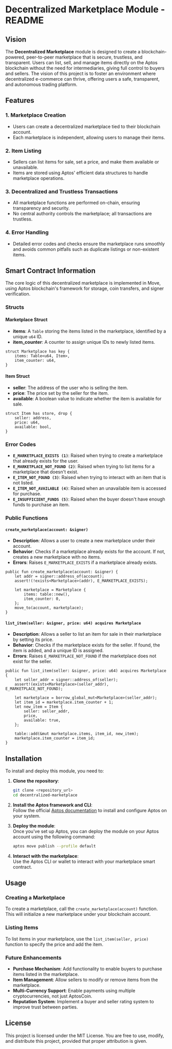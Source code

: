# Decentralized Marketplace Module - README

## Vision

The **Decentralized Marketplace** module is designed to create a blockchain-powered, peer-to-peer marketplace that is secure, trustless, and transparent. Users can list, sell, and manage items directly on the Aptos blockchain without the need for intermediaries, giving full control to buyers and sellers. The vision of this project is to foster an environment where decentralized e-commerce can thrive, offering users a safe, transparent, and autonomous trading platform.

## Features

### 1. **Marketplace Creation**
   - Users can create a decentralized marketplace tied to their blockchain account.
   - Each marketplace is independent, allowing users to manage their items.

### 2. **Item Listing**
   - Sellers can list items for sale, set a price, and make them available or unavailable.
   - Items are stored using Aptos' efficient data structures to handle marketplace operations.

### 3. **Decentralized and Trustless Transactions**
   - All marketplace functions are performed on-chain, ensuring transparency and security.
   - No central authority controls the marketplace; all transactions are trustless.

### 4. **Error Handling**
   - Detailed error codes and checks ensure the marketplace runs smoothly and avoids common pitfalls such as duplicate listings or non-existent items.

## Smart Contract Information

The core logic of this decentralized marketplace is implemented in Move, using Aptos blockchain's framework for storage, coin transfers, and signer verification.

### Structs

#### **Marketplace Struct**
- **items**: A `Table` storing the items listed in the marketplace, identified by a unique `u64` ID.
- **item_counter**: A counter to assign unique IDs to newly listed items.

```move
struct Marketplace has key {
    items: Table<u64, Item>,
    item_counter: u64,
}
```

#### **Item Struct**
- **seller**: The address of the user who is selling the item.
- **price**: The price set by the seller for the item.
- **available**: A boolean value to indicate whether the item is available for sale.

```move
struct Item has store, drop {
    seller: address,
    price: u64,
    available: bool,
}
```

### Error Codes
- **`E_MARKETPLACE_EXISTS (1)`**: Raised when trying to create a marketplace that already exists for the user.
- **`E_MARKETPLACE_NOT_FOUND (2)`**: Raised when trying to list items for a marketplace that doesn't exist.
- **`E_ITEM_NOT_FOUND (3)`**: Raised when trying to interact with an item that is not listed.
- **`E_ITEM_NOT_AVAILABLE (4)`**: Raised when an unavailable item is accessed for purchase.
- **`E_INSUFFICIENT_FUNDS (5)`**: Raised when the buyer doesn't have enough funds to purchase an item.

### Public Functions

#### `create_marketplace(account: &signer)`
- **Description**: Allows a user to create a new marketplace under their account.
- **Behavior**: Checks if a marketplace already exists for the account. If not, creates a new marketplace with no items.
- **Errors**: Raises `E_MARKETPLACE_EXISTS` if a marketplace already exists.

```move
public fun create_marketplace(account: &signer) {
    let addr = signer::address_of(account);
    assert!(!exists<Marketplace>(addr), E_MARKETPLACE_EXISTS);

    let marketplace = Marketplace {
        items: table::new(),
        item_counter: 0,
    };
    move_to(account, marketplace);
}
```

#### `list_item(seller: &signer, price: u64) acquires Marketplace`
- **Description**: Allows a seller to list an item for sale in their marketplace by setting its price.
- **Behavior**: Checks if the marketplace exists for the seller. If found, the item is added, and a unique ID is assigned.
- **Errors**: Raises `E_MARKETPLACE_NOT_FOUND` if the marketplace does not exist for the seller.

```move
public fun list_item(seller: &signer, price: u64) acquires Marketplace {
    let seller_addr = signer::address_of(seller);
    assert!(exists<Marketplace>(seller_addr), E_MARKETPLACE_NOT_FOUND);

    let marketplace = borrow_global_mut<Marketplace>(seller_addr);
    let item_id = marketplace.item_counter + 1;
    let new_item = Item {
        seller: seller_addr,
        price,
        available: true,
    };

    table::add(&mut marketplace.items, item_id, new_item);
    marketplace.item_counter = item_id;
}
```

## Installation

To install and deploy this module, you need to:

1. **Clone the repository**:  
   ```bash
   git clone <repository_url>
   cd decentralized-marketplace
   ```

2. **Install the Aptos framework and CLI**:  
   Follow the official [Aptos documentation](https://aptos.dev) to install and configure Aptos on your system.

3. **Deploy the module**:  
   Once you've set up Aptos, you can deploy the module on your Aptos account using the following command:  
   ```bash
   aptos move publish --profile default
   ```

4. **Interact with the marketplace**:  
   Use the Aptos CLI or wallet to interact with your marketplace smart contract.

## Usage

### Creating a Marketplace
To create a marketplace, call the `create_marketplace(account)` function. This will initialize a new marketplace under your blockchain account.

### Listing Items
To list items in your marketplace, use the `list_item(seller, price)` function to specify the price and add the item.

### Future Enhancements
- **Purchase Mechanism**: Add functionality to enable buyers to purchase items listed in the marketplace.
- **Item Management**: Allow sellers to modify or remove items from the marketplace.
- **Multi-Currency Support**: Enable payments using multiple cryptocurrencies, not just AptosCoin.
- **Reputation System**: Implement a buyer and seller rating system to improve trust between parties.

## License

This project is licensed under the MIT License. You are free to use, modify, and distribute this project, provided that proper attribution is given.

